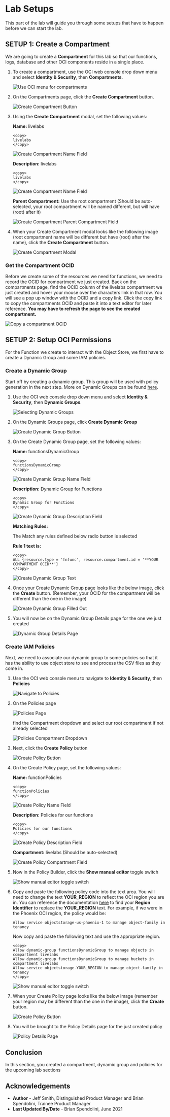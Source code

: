 # Lab Setups

This part of the lab will guide you through some setups that have to happen before we can start the lab.

## **SETUP 1**: Create a Compartment

We are going to create a **Compartment** for this lab so that our functions, logs, database and other OCI components reside in a single place.

1. To create a compartment, use the OCI web console drop down menu and select **Identity & Security**, then **Compartments**.

    ![Use OCI menu for compartments](./images/comp-1.png)

2. On the Compartments page, click the **Create Compartment** button.

    ![Create Compartment Button](./images/comp-2.png)

3. Using the **Create Compartment** modal, set the following values:

    **Name:** livelabs

    ````
    <copy>
    livelabs
    </copy>
    ````

    ![Create Compartment Name Field](./images/comp-3.png)

    **Description:** livelabs

    ````
    <copy>
    livelabs
    </copy>
    ````
    ![Create Compartment Name Field](./images/comp-4.png)

    **Parent Compartment:** Use the root compartment (Should be auto-selected, your root compartment will be named different, but will have (root) after it)

    ![Create Compartment Parent Compartment Field](./images/pol-5.png)

4. When your Create Compartment modal looks like the following image (root compartment name will be different but have (root) after the name), click the **Create Compartment** button.

    ![Create Compartment Modal](./images/pol-6.png)

### Get the Compartment OCID

Before we create some of the resources we need for functions, we need to record the OCID for compartment we just created. Back on the compartments page, find the OCID column of the livelabs compartment we just created and hover your mouse over the characters link in that row. You will see a pop up window with the OCID and a copy link. Click the copy link to copy the compartments OCID and paste it into a text editor for later reference. 
**You may have to refresh the page to see the created compartment.**

![Copy a compartment OCID](./images/compartmentOCID-1.png)

## **SETUP 2**: Setup OCI Permissions

For the Function we create to interact with the Object Store, we first have to create a Dynamic Group and some IAM policies.


### Create a Dynamic Group

Start off by creating a dynamic group. This group will be used with policy generation in the next step. More on Dynamic Groups can be found [here](https://docs.oracle.com/en-us/iaas/Content/Identity/Tasks/managingdynamicgroups.htm).

1. Use the OCI web console drop down menu and select **Identity & Security**, then **Dynamic Groups**.

    ![Selecting Dynamic Groups](./images/dgroup-1.png)

2. On the Dynamic Groups page, click **Create Dynamic Group**

    ![Create Dynamic Group Button](./images/dgroup-2.png)

3. On the Create Dynamic Group page, set the following values:

    **Name:** functionsDynamicGroup

    ````
    <copy>
    functionsDynamicGroup
    </copy>
    ````

    ![Create Dynamic Group Name Field](./images/dgroup-3.png)

    **Description:** Dynamic Group for Functions

    ````
    <copy>
    Dynamic Group for Functions
    </copy>
    ````

    ![Create Dynamic Group Description Field](./images/dgroup-4.png)

    **Matching Rules:** 
    
    The Match any rules defined below radio button is selected

    **Rule 1 text is:** 

    ````
    <copy>
    ALL {resource.type = 'fnfunc', resource.compartment.id = '**YOUR COMPARTMENT OCID**'}
    </copy>
    ````
    
    ![Create Dynamic Group Text](./images/dgroup-5.png)

4. Once your Create Dynamic Group page looks like the below image, click the **Create** button. (Remember, your OCID for the compartment will be different than the one in the image)

    ![Create Dynamic Group Filled Out](./images/dgroup-6.png)

5. You will now be on the Dynamic Group Details page for the one we just created

    ![Dynamic Group Details Page](./images/dgroup-7.png)


### Create IAM Policies

Next, we need to associate our dynamic group to some policies so that it has the ability to use object store to see and process the CSV files as they come in.

1. Use the OCI web console menu to navigate to **Identity & Security**, then **Policies**

    ![Navigate to Policies](./images/pol-1.png)

2. On the Policies page

    ![Policies Page](./images/pol-2.png)

    find the Compartment dropdown and select our root compartment if not already selected

    ![Policies Compartment Dropdown](./images/pol-3.png)

3. Next, click the **Create Policy** button

    ![Create Policy Button](./images/pol-4.png)

4. On the Create Policy page, set the following values:

    **Name:** functionPolicies

    ````
    <copy>
    functionPolicies
    </copy>
    ````

    ![Create Policy Name Field](./images/pol-5.png)

    **Description:** Policies for our functions

    ````
    <copy>
    Policies for our functions
    </copy>
    ````

    ![Create Policy Description Field](./images/pol-6.png)

    **Compartment:** livelabs (Should be auto-selected)

    ![Create Policy Compartment Field](./images/pol-7.png)

5. Now in the Policy Builder, click the **Show manual editor** toggle switch

    ![Show manual editor toggle switch](./images/pol-8.png)

6. Copy and paste the following policy code into the text area. You will need to change the text **YOUR_REGION** to reflect the OCI region you are in. You can reference the documentation [here](https://docs.oracle.com/en-us/iaas/Content/General/Concepts/regions.htm) to find your **Region Identifier** to replace the **YOUR_REGION** text. For example, if we were in the Phoenix OCI region, the policy would be:
    ```
    Allow service objectstorage-us-phoenix-1 to manage object-family in tenancy
    ```
    Now copy and paste the following text and use the appropriate region.

    ````
    <copy>
    Allow dynamic-group functionsDynamicGroup to manage objects in compartment livelabs
    Allow dynamic-group functionsDynamicGroup to manage buckets in compartment livelabs
    Allow service objectstorage-YOUR_REGION to manage object-family in tenancy
    </copy>
    ````

    ![Show manual editor toggle switch](./images/pol-9.png)

7. When your Create Policy page looks like the below image (remember your region may be different than the one in the image), click the **Create** button.

    ![Create Policy Button](./images/pol-10.png)

8. You will be brought to the Policy Details page for the just created policy

    ![Policy Details Page](./images/pol-11.png)

## Conclusion

In this section, you created a compartment, dynamic group and policies for the upcoming lab sections

## Acknowledgements

- **Author** - Jeff Smith, Distinguished Product Manager and Brian Spendolini, Trainee Product Manager
- **Last Updated By/Date** - Brian Spendolini, June 2021